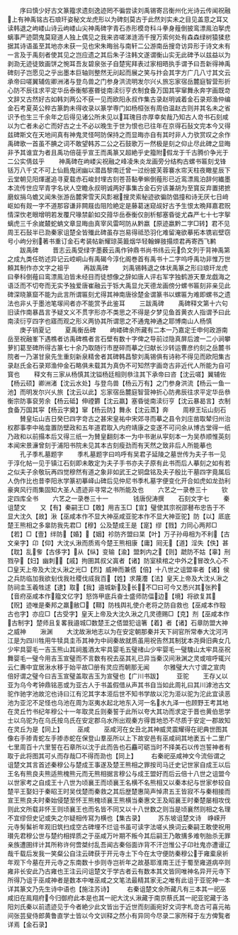 <!-- { "loadSidebar": true } -->
　　序曰慎少好古文篆籀求遗刻逸迹罔不徧尝读刘禹锡寄吕衡州化光诗云传闻祝融上有神禹铭古石琅玕姿秘文龙虎形以为碑刻莫古于此然刘实未之目见盖意之耳又读韩退之岣嵝山诗云岣嵝山尖神禹碑字青石赤形模竒科斗拳身薤倒披鸾漂鳯泊挐虎螭事严迹閟鬼莫窥道人独上偶见之我来咨嗟涕涟洏千搜万索何处有森森绿树猿猱悲据其诗语虽至其地亦未获一见也宋朱晦翁与南轩二公游南岳搜竒访异形于诗文未有一言及于禹刻者使其见之岂应遗之其后朱子注韩文遂谓衡山实无此碑予以兹益以为剥泐无迹徒致画饼之惋耳吾友碧泉张子自楚宪拜表过家相晤执手谓予曰吾新得神禹碑刻子岂愿见之乎出墨本巨轴则整然无刓起而展之笑与抃会其字方广几八寸其文云承帝曰嗟翼辅佐卿洲渚与登鸟兽之门参身洪流明发尔兴乆旅忘家宿岳麓庭智营形折心防不辰往求平定华岳泰衡郁塞昬徙南渎衍亨衣制食备万国其寜窜舞永奔字画既竒文辞又古然好古如韩刘两公不获一见而欧阳永叔作集古录赵明诚着金石录郑渔仲编金石考夏英公稡古篆韵未得收录以篆学専门如杨桓张有周伯温赵古则并其名未之省识予也生三千余年之后得见诸公所未见以耳瑰目亦厚幸矣哉乃知古人竒书石刻咸以为亡者未必亡而好古之士不必以晚生于世为恨也已往年在京得石鼔文完本今又得兹碑斯文在天地间真有神鬼灵怪呵防保持之而显晦亦自有其时非人力欤赏叹之余作禹碑歌一首虽不腆之词不敢望韩苏二公之石鼓歌万一然极是刻之仰止尽此碑之显晦非予其谁宜为者且禹功倍蓰乎宣王而禹篆又超絶乎史籀附假龙于千古腾价争光于二公实倩兹乎
　　神禹碑在岣嵝尖祝融之峰凌朱炎龙画旁分结构古螺书匾刻戈锋铦万八千丈不可上仙扃鬼闭幽以潜昌黎南迁曾一过纷披芙蓉褰水帘天柱夜瞰星辰下云堂朝见阳煇暹追寻夏载赤石峻封埋古刻苍苔黏拳蝌倒薤形已近鸾漂鳯泊辞何纎墨本流传世应罕青字名状人空瞻永叔明诚两好事集古金石穷该兼胡为至寳反弃置捃摭磨蚁捐乌蟾又闻朱张游岳麓霁雪天风彯裾搜灵索秘迹欲徧防倡撞和诗无厌七日﨑岖如有觌一字不道那容谦非闗屐齿阻险絶定是藤葛迷窥觇好古予生恨太晩拜嘉君贶情深忺老眼增明若发覆尺喙禁齘如交箝华岳泰衡仅剖析郁塞昏徙尤森严七十七字挐螭虎三千余嵗樷蛇蚺文章显晦由真宰风雷呵防从黔嬴【原迹嬴黔二字□转】君不见周王石鼔半已泐秦家诅楚全皆殱此碑虽存岂易得祗恐羽化难留淹欲摹拓本镌岩壁窃号小岣分别著书重订金石考装帖新耀琼英籖烟华轻翰蝉翄搨烦君再寄西飞鹣
　　跋禹碑
　　晋志云禹受绿字墨薮云禹作钟鼎书尚书纬云元负文列于背神禹第之成九类任昉述异记云崆峒山有禹碣今淳化阁巻首有禹书十二字呜呼禹功非惟万世頼其制作亦文字之祖乎
　　再跋禹碑
　　刘禹锡韩退之体状禹篆之形曰琅玕龙虎曰拳科倒薤曰鸾漂鳯泊皆未经目而徒想像之辞如唐人评右军字独鹤游天羣龙戯海之语泛而不切夸而无实予独爱唐崔融云于铄大禹显允天德龙画傍分螺书匾刻非亲见此碑深晓篆窟不能为此言所谓匾刻尤得其神南唐徐楚金谓篆书以螺匾为难即螺书之遗法也非乆于墨池笔塜间者亦不能赏予此鉴耳
　　三跋禹碑
　　禹碑释文第十六句旧读作南暴昌言予疑文义不贯字形亦不类思之不得是夕梦见鱼首黄衣人指谓予曰此南渎衍亨四字也寤而观之形义两协其所谓思之不通鬼神通之耶博南山人杨慎
　　庚子销夏记
　　夏禹衡岳碑
　　岣嵝碑余所藏有二本一乃嘉定壬申何政游南岳至祝融峯下遇樵者访禹碑樵者言石壁有数十字俾之导前过隐真屏后渡一二小涧攀萝扪葛至碑所得古篆七十余乃取随行市歴碎而摹之归献长沙转运曹彦约刻之岳麓书院者一乃湛甘泉先生重刻新泉精舍者其碑韩昌黎刘禹锡俱有诗称不得见而欧阳集古录赵氏金石录郑渔仲金石略俱未载其为真伪不可知然字画竒古非近代人所能为自可寳也
　　释文有三家从杨慎其沈镒杨廷相则叅注其下承帝曰咨【沈云嗟】翼辅佐【杨云硕】卿洲渚【沈云水处】与登鸟兽【杨云万有】之门参身洪流【杨云一鱼一池】而明发尔兴乆旅【沈云以此】忘家宿岳麓庭智营神折心防弗辰往求平定华岳叅衡宗防事裒劳余【杨云砥】伸禋欝【沈云嬴】塞昏徙南渎衍亨【沈云暴曷言】衣制食备万国其寜【杨云字奠】窜【杨云防】舞永【沈云蒸】奔
　　周穆王坛山刻石
　　賛皇坛山吉日癸巳四字竒古之甚宋皇祐中宋郊寻而摹之县令刘庄凿取辇归州治权郡事李中祐龛置防壁政和五年道君取入内府靖康之变遂不可问余从博古堂得一纸乃政和以前搨本后又得三纸一为賛皇翻刻本一为中书谢从寜刻本一为吴恭顺惟英刻本闻宋景濓曾刻于浦阳书院未见其本古刻瘦劲而有天然之致非后人所能摹也
　　孔子季札墓题字
　　季札墓题字曰呜呼有吴君子延陵之墓世传为夫子书一见于淳化帖一见于镇江石刻即未敢定为夫子手书亦夫子原有此书而后人摹刻之如有若之似夫子余敬玩再四觉穆然有道之象非如武王之铜盘铭及夫子殷比干墓四字竟属后人伪作比也昔李阳氷学篆初摹峄山碑后见仲尼书季札墓字便变化开合如虎如龙劲利豪爽风行雨集固知大圣人遗迹非寻常之书所能及也
　　六艺之一录巻三十
　　钦定四库全书
　　六艺之一录巻三十一　　　　钱唐倪涛撰
　　石刻文字七
　　秦诅楚文
　　又【有】秦嗣王□【敢】用吉玉□【宣】璧使其宗祝邵鼛布忠告于不显大沈久【故】湫【巫咸本作不显大神巫咸亚驼本作不显大神亚驼】防【以】厎底楚王熊相之多辠防我先君□【穆】公及楚成王是【寔】缪【戮】力同心两邦□【若】□【壹】绊防【婚】【姻】袗防齐盟曰枼【叶】万子孙毋相为不利【古文亲字】卬【仰】大沈乆湫而质焉今楚王熊相康【庸】囘无【道】淫失【佚】甚【耽】乱奓【古侈字】从【纵】变输【渝】盟刺内之【则】虣防不姑【辜】刑戮孕【妇】幽刺【戚】拘圉其叔父寘者【诸】防室椟棺之中外之冒改久心不□皇天上帝及大沈乆湫之光□【烈】威神而兼俖【倍】十八世之诅盟率者【诸】侯之兵防临加我欲刬伐我社稷伐烕我百【姓】求蔑灋【法】皇天上帝及大沈乆湫之防祠圭玉羲牲逑【逮】取【我】邉城新及长不□曰可今又悉兴其张矜【音府巫咸本作籀文亿字】怒饰甲底兵奋士盛师防偪边【境】将欲复其【贶】迹唯是秦邦之羸敝□【鞹】防栈舆礼使介老将之防自救也【巫咸本作殹古也字】亦应□【古受字】皇天上帝及大沈久湫之几灵德赐□【克】剂【巫咸本作古制字】楚师且复畧我邉城□数楚王之俖盟犯诅箸【着】者【诸】石章防盟大神之威神
　　湫渊
　　大沈故湫地志以为在安定朝那秦并天下祠官所常奉大沈河沔江是为四川牲用牛犊具圭币其神为中祠秦故就质虽用祝告然其制犹本尧舜旧典女几少牢具婴毛一吉玉熊山其祠羞酒太牢具婴毛五璧禇山少牢婴毛一璧騩山太牢具巫祝舞婴毛一璧今用吉玉宣璧而不言数有祝去巫其礼已异当秦汉间湫渊之灵或喧呼辄兴云仁夀中宜居湫水移于始平故□册有灵应而朝那无闻
　　尔雅璧大六寸谓之宣肉倍好谓之璧今曰吉玉宣璧盖取吉玉为宣璧也【广川书跋】
　　亚驼
　　王存乂以亚为乌今考钟鼎铭恶或为亚古人于书盖假借从声其书自当如此周礼曰其川滹池古文驼作驰字池故沱也诗曰江有沱其字本洍后世不知书学故以沱为洍以驼为沱此宜读恶池为亚沱不足怪也乌池在周为沤夷水起北地东入河一名水九泽一也顾野王考其地在灵丘竹书纪年穆公十一年取灵丘则秦誓于此所以夸大其功而求定于晋也黄伯思学士以乌驼为在乌氏按乌氏在安定郡乌水所出观秦方得晋地恐不尽质于安定一郡故知在灵丘为是【同上】
　　巫咸
　　巫咸河在女丑北其神威灵震耀得在祀典世图其像右手掺青蛇左手掺赤蛇在保登山羣巫所以上下故安邑有巫咸祠其地袤五十二里广七里周百十六里誓在石章所以沈于此而告也石麤可砺当时不择美石以传岂誓神者有取于此将图其可乆而存哉□不得而泐也【同上】
　　右秦祀巫咸神文今流俗谓之诅楚文其言首述秦穆公与楚成王事遂及楚王熊相之罪按司马迁史记世家自成王以后王名有熊良夫熊适熊槐熊元而无熊相据言穆公与成王盟好而后云倍十八世之诅盟今以世家考之自成王十八世为顷襄王而顷襄王名横不名熊相又以秦本纪与世家参较自楚平王娶妇于秦昭王时吴伐楚而秦救之其后歴楚惠简声悼肃五王皆寂不与秦相接而宣王熊良夫时秦始侵楚至怀王熊槐顷襄王熊横当秦惠文王及昭襄王时秦楚屡相攻伐则此文所载非怀王则顷襄王也而名皆不同又以十八世数之则当是顷襄然则相之名理不宜缪但史记或失之尔疑相传冩为横也【集古录】
　　苏东坡诅楚文诗　峥嵘开元寺髣髴祈年观旧筑扫成空古碑埋不烂诅书虽可读字法嗟乆换词云秦嗣王敢使祝用瓉先君穆公世与楚约相捍质之于巫咸万叶期不叛今其后嗣王乃敢搆多难刳胎杀无罪亲族遭圉绊计其所称许何啻桀纣乱吾闻古秦俗面诈背不汗岂惟公子卬社鬼亦遭谩辽哉千载后发我一笑粲公自注云碑获于开元寺土下今在太守便防秦穆公于雍槖泉祈年观下今墓在开元寺之东南数十歩则寺岂祈年之故基耶淮南王迁于蜀至雍道病卒则雍非长安此乃古雍也王注云问诅楚文于学古者云有数本其文皆同唯神名异开元寺下所得乃诅于巫咸神者是数本中唯巫咸之文笔法最精其家无之唯有此诅于亚驼神一本详其篆文乃先生诗中语也【施注苏诗】
　　右秦诅楚文余所藏凡有三本其一祀巫咸旧在鳯翔府今归御府此本是也其一祀大沈乆湫藏于南京蔡氏其一祀亚驼藏于洛阳刘氏秦以前遗迹见于今者絶少此文皆出于近世而刻画宛好文词字札竒古可喜元祐间张芸叟侍郎黄鲁直学士皆以今文训释之然小有异同今尽录二家所释于左方俾覧者详焉【金石录】
